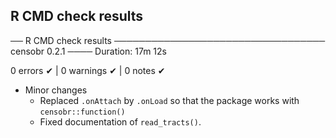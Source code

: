 ## R CMD check results

── R CMD check results ────────────────────────────────── censobr 0.2.1 ────
Duration: 17m 12s

0 errors ✔ | 0 warnings ✔ | 0 notes ✔


* Minor changes
  * Replaced `.onAttach` by `.onLoad` so that the package works with `censobr::function()`
  * Fixed documentation of `read_tracts()`.
